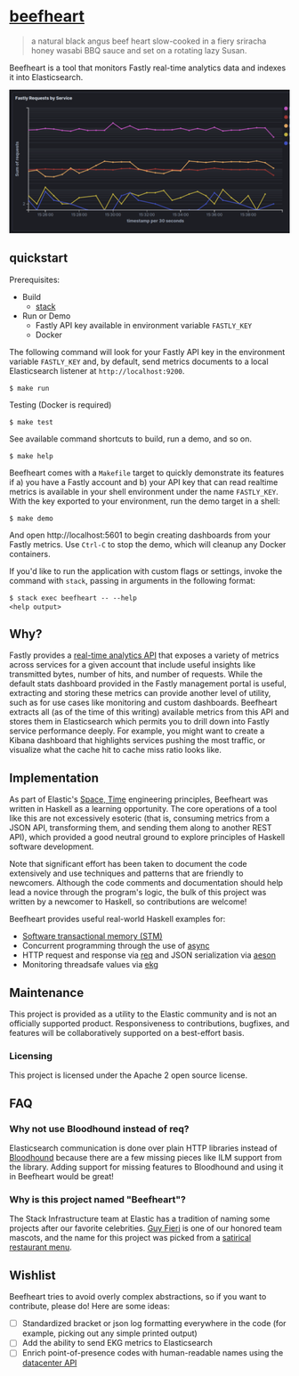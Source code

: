# [beefheart](http://www.grubstreet.com/2013/02/guy-fieri-guys-american-kitchen-fake-website.html)

> a natural black angus beef heart slow-cooked in a fiery sriracha honey wasabi BBQ sauce and set on a rotating lazy Susan.

Beefheart is a tool that monitors Fastly real-time analytics data and indexes it into Elasticsearch.

![Screenshot](./screenshot.png)

## quickstart

Prerequisites:
- Build
  - [stack](https://docs.haskellstack.org/en/stable/README/)
- Run or Demo
  - Fastly API key available in environment variable `FASTLY_KEY`
  - Docker

The following command will look for your Fastly API key in the environment variable `FASTLY_KEY` and, by default, send metrics documents to a local Elasticsearch listener at `http://localhost:9200`.

```console
$ make run
```

Testing (Docker is required)

```console
$ make test
```

See available command shortcuts to build, run a demo, and so on.

```console
$ make help
```

Beefheart comes with a `Makefile` target to quickly demonstrate its features if a) you have a Fastly account and b) your API key that can read realtime metrics is available in your shell environment under the name `FASTLY_KEY`.
With the key exported to your environment, run the demo target in a shell:

```console
$ make demo
```

And open http://localhost:5601 to begin creating dashboards from your Fastly metrics.
Use `Ctrl-C` to stop the demo, which will cleanup any Docker containers.

If you'd like to run the application with custom flags or settings, invoke the command with `stack`, passing in arguments in the following format:

```console
$ stack exec beefheart -- --help
<help output>
```

## Why?

Fastly provides a [real-time analytics API](https://developer.fastly.com/reference/api/metrics-stats/realtime/) that exposes a variety of metrics across services for a given account that include useful insights like transmitted bytes, number of hits, and number of requests.
While the default stats dashboard provided in the Fastly management portal is useful, extracting and storing these metrics can provide another level of utility, such as for use cases like monitoring and custom dashboards.
Beefheart extracts all (as of the time of this writing) available metrics from this API and stores them in Elasticsearch which permits you to drill down into Fastly service performance deeply.
For example, you might want to create a Kibana dashboard that highlights services pushing the most traffic, or visualize what the cache hit to cache miss ratio looks like.

## Implementation

As part of Elastic's [Space, Time](https://www.elastic.co/about/our-source-code) engineering principles, Beefheart was written in Haskell as a learning opportunity.
The core operations of a tool like this are not excessively esoteric (that is, consuming metrics from a JSON API, transforming them, and sending them along to another REST API), which provided a good neutral ground to explore principles of Haskell software development.

Note that significant effort has been taken to document the code extensively and use techniques and patterns that are friendly to newcomers.
Although the code comments and documentation should help lead a novice through the program's logic, the bulk of this project was written by a newcomer to Haskell, so contributions are welcome!

Beefheart provides useful real-world Haskell examples for:
- [Software transactional memory (STM)](https://en.wikipedia.org/wiki/Software_transactional_memory)
- Concurrent programming through the use of [async](https://hackage.haskell.org/package/async)
- HTTP request and response via [req](https://hackage.haskell.org/package/req) and JSON serialization via [aeson](https://hackage.haskell.org/package/aeson)
- Monitoring threadsafe values via [ekg](https://hackage.haskell.org/package/ekg)

## Maintenance

This project is provided as a utility to the Elastic community and is not an officially supported product.
Responsiveness to contributions, bugfixes, and features will be collaboratively supported on a best-effort basis.

### Licensing

This project is licensed under the Apache 2 open source license.

## FAQ

### Why not use Bloodhound instead of req?

Elasticsearch communication is done over plain HTTP libraries instead of [Bloodhound](https://hackage.haskell.org/package/bloodhound) because there are a few missing pieces like ILM support from the library.
Adding support for missing features to Bloodhound and using it in Beefheart would be great!

### Why is this project named "Beefheart"?

The Stack Infrastructure team at Elastic has a tradition of naming some projects after our favorite celebrities.
[Guy Fieri](https://en.wikipedia.org/wiki/Guy_Fieri) is one of our honored team mascots, and the name for this project was picked from a [satirical restaurant menu](http://www.grubstreet.com/2013/02/guy-fieri-guys-american-kitchen-fake-website.html). 

## Wishlist

Beefheart tries to avoid overly complex abstractions, so if you want to contribute, please do!
Here are some ideas:

- [ ] Standardized bracket or json log formatting everywhere in the code (for example, picking out any simple printed output)
- [ ] Add the ability to send EKG metrics to Elasticsearch
- [ ] Enrich point-of-presence codes with human-readable names using the [datacenter API](https://developer.fastly.com/reference/api/utils/datacenter/)
